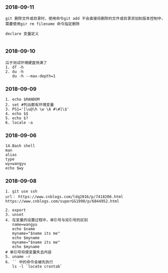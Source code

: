 
### 2018-09-11
```
git 删除文件或目录时，使用命令git add 不会直接将删除的文件或目录添加到版本控制中，
需要使用gir rm filename 命令指定删除

declare 变量定义


```

### 2018-09-10
```
瓜子测试环境硬盘快满了
1. df -h
2. du -h
   du -h --max-depth=1
```

### 2018-09-09
```
1. echo $RANDOM
2. set #列出都有环境变量
3. PS1='[\u@\h \w \A #\#]\$'
4. echo $$
5. echo $?
6. locale -a
```

### 2018-09-06
```
14.Bash shell
man
alias
type
wy=wangyu
echo $wy
```

### 2018-09-08
```
1. git use ssh 
url： https://www.cnblogs.com/ldq2016/p/7418206.html
https://www.cnblogs.com/superGG1990/p/6844952.html

2. export
3. unset 
4. 在变量的设置过程中，单引号与双引号的区别
   name=wangyu
   echo $name
   myname="$name its me"
   echo $myname
   myname="$name its me"
   echo $myname
# 单引号将使变量失去内容
5. uname -r
6. `` 中的命令会被先执行
   ls -l `locate crontab`
```


































